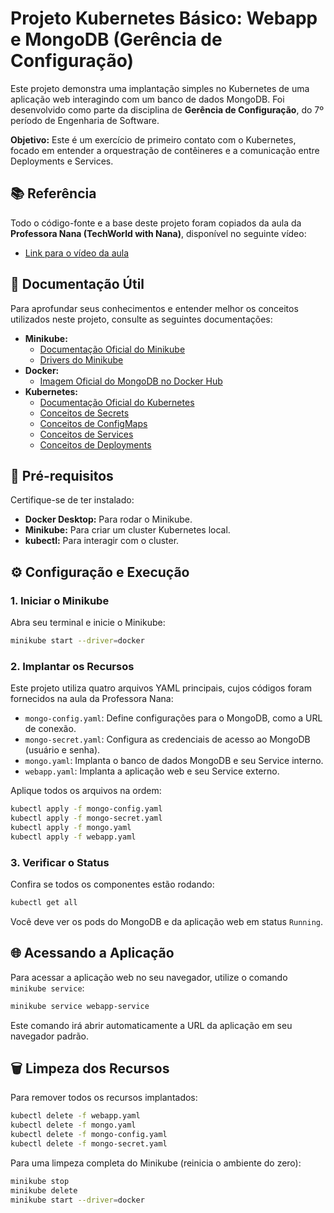 # Projeto Kubernetes Básico: Webapp e MongoDB (Gerência de Configuração)

Este projeto demonstra uma implantação simples no Kubernetes de uma aplicação web interagindo com um banco de dados MongoDB. Foi desenvolvido como parte da disciplina de **Gerência de Configuração**, do 7º período de Engenharia de Software.

**Objetivo:** Este é um exercício de primeiro contato com o Kubernetes, focado em entender a orquestração de contêineres e a comunicação entre Deployments e Services.

## 📚 Referência

Todo o código-fonte e a base deste projeto foram copiados da aula da **Professora Nana (TechWorld with Nana)**, disponível no seguinte vídeo:

  * [Link para o vídeo da aula](https://youtu.be/s_o8dwzRlu4)

## 📖 Documentação Útil

Para aprofundar seus conhecimentos e entender melhor os conceitos utilizados neste projeto, consulte as seguintes documentações:

  * **Minikube:**
      * [Documentação Oficial do Minikube](https://minikube.sigs.k8s.io/docs/)
      * [Drivers do Minikube](https://minikube.sigs.k8s.io/docs/drivers/)
  * **Docker:**
      * [Imagem Oficial do MongoDB no Docker Hub](https://hub.docker.com/_/mongo)
  * **Kubernetes:**
      * [Documentação Oficial do Kubernetes](https://kubernetes.io/docs/home/)
      * [Conceitos de Secrets](https://kubernetes.io/docs/concepts/configuration/secret/)
      * [Conceitos de ConfigMaps](https://kubernetes.io/docs/concepts/configuration/configmap/)
      * [Conceitos de Services](https://kubernetes.io/docs/concepts/services-networking/service/)
      * [Conceitos de Deployments](https://kubernetes.io/docs/concepts/workloads/controllers/deployment/)

## 🚀 Pré-requisitos

Certifique-se de ter instalado:

  * **Docker Desktop:** Para rodar o Minikube.
  * **Minikube:** Para criar um cluster Kubernetes local.
  * **kubectl:** Para interagir com o cluster.

## ⚙️ Configuração e Execução

### 1\. Iniciar o Minikube

Abra seu terminal e inicie o Minikube:

```bash
minikube start --driver=docker
```

### 2\. Implantar os Recursos

Este projeto utiliza quatro arquivos YAML principais, cujos códigos foram fornecidos na aula da Professora Nana:

  * `mongo-config.yaml`: Define configurações para o MongoDB, como a URL de conexão.
  * `mongo-secret.yaml`: Configura as credenciais de acesso ao MongoDB (usuário e senha).
  * `mongo.yaml`: Implanta o banco de dados MongoDB e seu Service interno.
  * `webapp.yaml`: Implanta a aplicação web e seu Service externo.

Aplique todos os arquivos na ordem:

```bash
kubectl apply -f mongo-config.yaml
kubectl apply -f mongo-secret.yaml
kubectl apply -f mongo.yaml
kubectl apply -f webapp.yaml
```

### 3\. Verificar o Status

Confira se todos os componentes estão rodando:

```bash
kubectl get all
```

Você deve ver os pods do MongoDB e da aplicação web em status `Running`.

## 🌐 Acessando a Aplicação

Para acessar a aplicação web no seu navegador, utilize o comando `minikube service`:

```bash
minikube service webapp-service
```

Este comando irá abrir automaticamente a URL da aplicação em seu navegador padrão.


## 🗑️ Limpeza dos Recursos

Para remover todos os recursos implantados:

```bash
kubectl delete -f webapp.yaml
kubectl delete -f mongo.yaml
kubectl delete -f mongo-config.yaml
kubectl delete -f mongo-secret.yaml
```

Para uma limpeza completa do Minikube (reinicia o ambiente do zero):

```bash
minikube stop
minikube delete
minikube start --driver=docker
```
